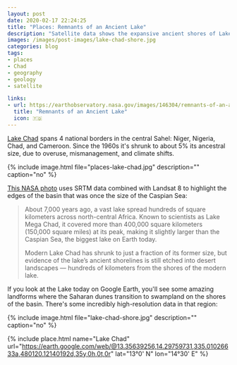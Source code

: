 ```yaml
---
layout: post
date: 2020-02-17 22:24:25
title: "Places: Remnants of an Ancient Lake"
description: "Satellite data shows the expansive ancient shores of Lake Chad."
images: /images/post-images/lake-chad-shore.jpg
categories: blog
tags:
- places
- Chad
- geography
- geology
- satellite

links:
- url: https://earthobservatory.nasa.gov/images/146304/remnants-of-an-ancient-lake
  title: "Remnants of an Ancient Lake"
  icon: 🇹🇩
---
```


[Lake Chad](https://en.wikipedia.org/wiki/Lake_Chad "Lake Chad") spans 4 national borders in the central Sahel: Niger, Nigeria, Chad, and Cameroon. Since the 1960s it's shrunk to about 5% its ancestral size, due to overuse, mismanagement, and climate shifts.

{% include image.html file="places-lake-chad.jpg" description="" caption="no" %}

[This NASA photo](https://earthobservatory.nasa.gov/images/146304/remnants-of-an-ancient-lake "Remnants of an Ancient Lake") uses SRTM data combined with Landsat 8 to highlight the edges of the basin that was once the size of the Caspian Sea:

> About 7,000 years ago, a vast lake spread hundreds of square kilometers across north-central Africa. Known to scientists as Lake Mega Chad, it covered more than 400,000 square kilometers (150,000 square miles) at its peak, making it slightly larger than the Caspian Sea, the biggest lake on Earth today.
>
> Modern Lake Chad has shrunk to just a fraction of its former size, but evidence of the lake’s ancient shorelines is still etched into desert landscapes — hundreds of kilometers from the shores of the modern lake.

If you look at the Lake today on Google Earth, you'll see some amazing landforms where the Saharan dunes transition to swampland on the shores of the basin. There's some incredibly high-resolution data in that region:

{% include image.html file="lake-chad-shore.jpg" description="" caption="no" %}

{% include place.html name="Lake Chad" url="https://earth.google.com/web/@13.35639256,14.29759731,335.01026633a,480120.12140192d,35y,0h,0t,0r" lat="13°0' N" lon="14°30' E" %}
